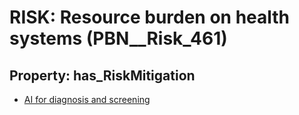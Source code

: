 # RISK: __Resource burden on health systems__ (PBN__Risk_461)

## Property: has_RiskMitigation

* [AI for diagnosis and screening](PBN__RiskMitigation_651)

